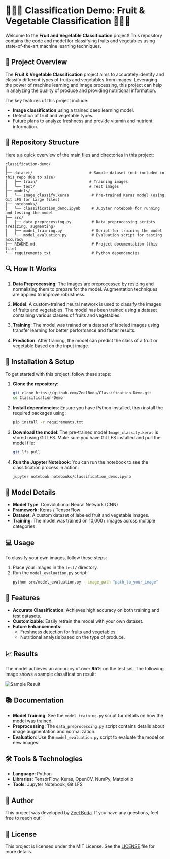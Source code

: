 
# 🍎🍇🍋 Classification Demo: Fruit & Vegetable Classification 🍅🥕🥬

Welcome to the **Fruit and Vegetable Classification** project! This repository contains the code and model for classifying fruits and vegetables using state-of-the-art machine learning techniques.

## 🚀 Project Overview

The **Fruit & Vegetable Classification** project aims to accurately identify and classify different types of fruits and vegetables from images. Leveraging the power of machine learning and image processing, this project can help in analyzing the quality of produce and providing nutritional information.

The key features of this project include:
- **Image classification** using a trained deep learning model.
- Detection of fruit and vegetable types.
- Future plans to analyze freshness and provide vitamin and nutrient information.

## 📁 Repository Structure

Here's a quick overview of the main files and directories in this project:

```
classification-demo/
│
├── dataset/                         # Sample dataset (not included in this repo due to size)
│   ├── train/                       # Training images
│   └── test/                        # Test images
├── models/
│   └── Image_classify.keras          # Pre-trained Keras model (using Git LFS for large files)
├── notebooks/
│   └── classification_demo.ipynb     # Jupyter notebook for running and testing the model
├── src/
│   ├── data_preprocessing.py         # Data preprocessing scripts (resizing, augmenting)
│   ├── model_training.py             # Script for training the model
│   └── model_evaluation.py           # Evaluation script for testing accuracy
├── README.md                         # Project documentation (this file)
└── requirements.txt                  # Python dependencies
```

## 🔍 How It Works

1. **Data Preprocessing**: The images are preprocessed by resizing and normalizing them to prepare for the model. Augmentation techniques are applied to improve robustness.
   
2. **Model**: A custom-trained neural network is used to classify the images of fruits and vegetables. The model has been trained using a dataset containing various classes of fruits and vegetables.

3. **Training**: The model was trained on a dataset of labeled images using transfer learning for better performance and faster results.

4. **Prediction**: After training, the model can predict the class of a fruit or vegetable based on the input image.

## 🔧 Installation & Setup

To get started with this project, follow these steps:

1. **Clone the repository**:
   ```bash
   git clone https://github.com/ZeelBoda/Classification-Demo.git
   cd Classification-Demo
   ```

2. **Install dependencies**:
   Ensure you have Python installed, then install the required packages using:
   ```bash
   pip install -r requirements.txt
   ```

3. **Download the model**:
   The pre-trained model `Image_classify.keras` is stored using Git LFS. Make sure you have Git LFS installed and pull the model file:
   ```bash
   git lfs pull
   ```

4. **Run the Jupyter Notebook**:
   You can run the notebook to see the classification process in action:
   ```bash
   jupyter notebook notebooks/classification_demo.ipynb
   ```

## 🧠 Model Details

- **Model Type**: Convolutional Neural Network (CNN)
- **Framework**: Keras / TensorFlow
- **Dataset**: A custom dataset of labeled fruit and vegetable images.
- **Training**: The model was trained on 10,000+ images across multiple categories.

## 💻 Usage

To classify your own images, follow these steps:

1. Place your images in the `test/` directory.
2. Run the `model_evaluation.py` script:
   ```bash
   python src/model_evaluation.py --image_path "path_to_your_image"
   ```

## 🌟 Features

- **Accurate Classification**: Achieves high accuracy on both training and test datasets.
- **Customizable**: Easily retrain the model with your own dataset.
- **Future Enhancements**:
  - Freshness detection for fruits and vegetables.
  - Nutritional analysis based on the type of produce.

## 📈 Results

The model achieves an accuracy of over **95%** on the test set. The following image shows a sample classification result:

![Sample Result](path_to_sample_image.png)

## 📚 Documentation

- **Model Training**: See the `model_training.py` script for details on how the model was trained.
- **Preprocessing**: The `data_preprocessing.py` script contains details about image augmentation and normalization.
- **Evaluation**: Use the `model_evaluation.py` script to evaluate the model on new images.

## 🛠️ Tools & Technologies

- **Language**: Python
- **Libraries**: TensorFlow, Keras, OpenCV, NumPy, Matplotlib
- **Tools**: Jupyter Notebook, Git LFS

## 👤 Author

This project was developed by [Zeel Boda](https://github.com/ZeelBoda). If you have any questions, feel free to reach out!

## 📄 License

This project is licensed under the MIT License. See the [LICENSE](LICENSE) file for more details.
